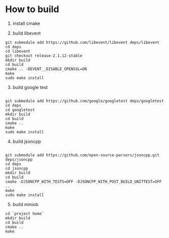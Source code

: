 # How to build
1. install cmake



2. build libevent

```
git submodule add https://github.com/libevent/libevent deps/libevent
cd deps
cd libevent
git checkout release-2.1.12-stable
mkdir build
cd build
cmake .. -DEVENT__DISABLE_OPENSSL=ON
make
sudo make install
```

3. build google test
```

git submodule add https://github.com/google/googletest deps/googletest
cd deps
cd googletest
mkdir build
cd build
cmake ..
make
sudo make install
```

4. build jsoncpp
```shell

git submodule add https://github.com/open-source-parsers/jsoncpp.git deps/jsoncpp
cd deps
cd jsoncpp
mkdir build
cd build
cmake -DJSONCPP_WITH_TESTS=OFF -DJSONCPP_WITH_POST_BUILD_UNITTEST=OFF ..
make
sudo make install
```

5. build miniob

```shell
cd `project home`
mkdir build
cd build
cmake ..
make
```
